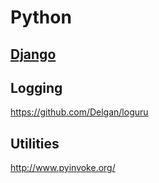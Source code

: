 # Python

## [Django](DJANGO.md)

## Logging

https://github.com/Delgan/loguru

## Utilities

http://www.pyinvoke.org/
